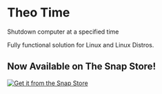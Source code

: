 # Theo Time

Shutdown computer at a specified time

Fully functional solution for Linux and Linux Distros.

## Now Available on The Snap Store!
[![Get it from the Snap Store](https://snapcraft.io/static/images/badges/en/snap-store-black.svg)](https://snapcraft.io/theo-time)
